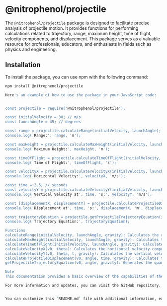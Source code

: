 # @nitrophenol/projectile

The `@nitrophenol/projectile` package is designed to facilitate precise analysis of projectile motion. It provides functions for performing calculations related to trajectory, range, maximum height, time of flight, velocity components, and displacement. This package serves as a valuable resource for professionals, educators, and enthusiasts in fields such as physics and engineering.

## Installation

To install the package, you can use npm with the following command:

```bash
npm install @nitrophenol/projectile

Here's an example of how to use the package in your JavaScript code:


const projectile = require('@nitrophenol/projectile');

const initialVelocity = 30; // m/s
const launchAngle = 45; // degrees

const range = projectile.calculateRange(initialVelocity, launchAngle);
console.log('Range:', range, 'm');

const maxHeight = projectile.calculateMaxHeight(initialVelocity, launchAngle);
console.log('Maximum Height:', maxHeight, 'm');

const timeOfFlight = projectile.calculateTimeOfFlight(initialVelocity, launchAngle);
console.log('Time of Flight:', timeOfFlight, 's');

const velocityX = projectile.calculateVelocityX(initialVelocity, launchAngle);
console.log('Horizontal Velocity:', velocityX, 'm/s');

const time = 2.5; // seconds
const velocityY = projectile.calculateVelocityY(initialVelocity, launchAngle, time);
console.log('Vertical Velocity at', time, 's:', velocityY, 'm/s');

const [displacementX, displacementY] = projectile.calculateProjectileDisplacement(initialVelocity, launchAngle, time);
console.log('Displacement at', time, 's:', displacementX, 'm', displacementY, 'm');

const trajectoryEquation = projectile.getProjectileTrajectoryEquation(initialVelocity, launchAngle);
console.log('Trajectory Equation:', trajectoryEquation);

Functions
calculateRange(initialVelocity, launchAngle, gravity): Calculates the range of the projectile.
calculateMaxHeight(initialVelocity, launchAngle, gravity): Calculates the maximum height reached by the projectile.
calculateTimeOfFlight(initialVelocity, launchAngle, gravity): Calculates the time of flight of the projectile.
calculateVelocityX(v0, theta): Calculates the horizontal velocity component.
calculateVelocityY(v0, theta, t, gravity): Calculates the vertical velocity component at a given time.
calculateProjectileDisplacement(v0, angle, time, gravity): Calculates the horizontal and vertical displacements of the projectile.
getProjectileTrajectoryEquation(v0, angle, gravity): Generates the quadratic equation describing the trajectory.

Note
This documentation provides a basic overview of the capabilities of the @nitrophenol/projectile package. For detailed information on each function and its parameters, please refer to the package's source code and comments.

For more information and updates, you can visit the GitHub repository.


You can customize this `README.md` file with additional information, examples, or usage instructions specific to your package. Make sure to replace the GitHub repository link with the actual link to your repository.




